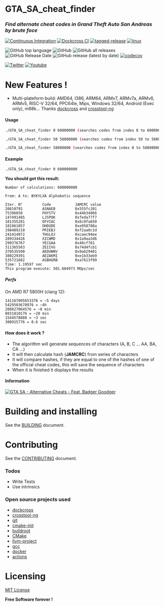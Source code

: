 # GTA_SA_cheat_finder

### _Find alternate cheat codes in Grand Theft Auto San Andreas by brute foce_

[![Continuous Integration](https://github.com/bensuperpc/GTA_SA_cheat_finder/actions/workflows/ci.yml/badge.svg)](https://github.com/bensuperpc/GTA_SA_cheat_finder/actions/workflows/ci.yml) [![Dockcross CI](https://github.com/bensuperpc/GTA_SA_cheat_finder/actions/workflows/dockcross.yml/badge.svg)](https://github.com/bensuperpc/GTA_SA_cheat_finder/actions/workflows/dockcross.yml) [![tagged-release](https://github.com/bensuperpc/GTA_SA_cheat_finder/actions/workflows/release.yml/badge.svg)](https://github.com/bensuperpc/GTA_SA_cheat_finder/actions/workflows/release.yml) [![linux](https://github.com/bensuperpc/GTA_SA_cheat_finder/actions/workflows/linux.yml/badge.svg)](https://github.com/bensuperpc/GTA_SA_cheat_finder/actions/workflows/linux.yml)

![GitHub top language](https://img.shields.io/github/languages/top/bensuperpc/GTA_SA_cheat_finder) ![GitHub](https://img.shields.io/github/license/bensuperpc/GTA_SA_cheat_finder) ![GitHub all releases](https://img.shields.io/github/downloads/bensuperpc/GTA_SA_cheat_finder/total) ![GitHub Release Date](https://img.shields.io/github/release-date/bensuperpc/GTA_SA_cheat_finder) ![GitHub release (latest by date)](https://img.shields.io/github/v/release/bensuperpc/GTA_SA_cheat_finder) [![codecov](https://codecov.io/gh/bensuperpc/GTA_SA_cheat_finder/branch/main/graph/badge.svg?token=34WAC5P9TR)](https://codecov.io/gh/bensuperpc/GTA_SA_cheat_finder)

 [![Twitter](https://img.shields.io/twitter/follow/Bensuperpc?style=social)](https://img.shields.io/twitter/follow/Bensuperpc?style=social) [![Youtube](https://img.shields.io/youtube/channel/subscribers/UCJsQFFL7QW4LSX9eskq-9Yg?style=social)](https://img.shields.io/youtube/channel/subscribers/UCJsQFFL7QW4LSX9eskq-9Yg?style=social) 

# New Features !

  - Multi-plateform build: AMD64, I386, ARM64, ARMv7, ARMv7a, ARMv6, ARMv5, RISC-V 32/64, PPC64le, Mips, Windows 32/64, Android (Exec only), m68k... Thanks [dockcross](https://github.com/dockcross/dockcross) and [crosstool-ng](https://github.com/crosstool-ng/crosstool-ng)

#### Usage

```sh
./GTA_SA_cheat_finder 0 60000000 (searches codes from index 0 to 60000000)
```

```sh
./GTA_SA_cheat_finder 50 58800000 (searches codes from index 50 to 58800000)
```

```sh
./GTA_SA_cheat_finder 58800000 (searches codes from index 0 to 58800000)
```

#### Example

```sh
./GTA_SA_cheat_finder 0 600000000
```

**You should get this result:**

```
Number of calculations: 600000000

From: A to: BYKYLXA Alphabetic sequence

Iter. N°         Code           JAMCRC value   
20810792         ASNAEB         0x555fc201       
75396850         FHYSTV         0x44b34866       
147491485        LJSPQK         0xfeda77f7       
181355281        OFVIAC         0x6c0fa650       
181961057        OHDUDE         0xe958788a       
198489210        PRIEBJ         0xf2aa0c1d       
241414872        THGLOJ         0xcaec94ee       
289334426        XICWMD         0x1a9aa3d6       
299376767        YECGAA         0x40cf761        
311365503        ZEIIVG         0x74d4fcb1       
370535590        AEDUWNV        0x9a629401       
380229391        AEZAKMI        0xe1b33eb9       
535721682        ASBHGRB        0xa7613f99       
Time: 1.19597 sec
This program execute: 501.684973 MOps/sec
```

##### Perfs

On AMD R7 5800H (clang 12):
```
141167095653376 = ~5 days
5429503678976 = ~4h
208827064576 = ~8 min
8031810176 = ~20 min
1544578880 = ~3 sec
308915776 = 0.6 sec
```

#### How does it work ?

- The algorithm will generate sequences of characters (A, B, C ... AA, BA, CA ...)
- It will then calculate hash (**JAMCRC**) from series of characters
- It will compare hashes, if they are equal to one of the hashes of one of the official cheat codes, this will save the sequence of characters
- When it is finished it displays the results

#### Information

[![GTA SA - Alternative Cheats - Feat. Badger Goodger](https://yt-embed.herokuapp.com/embed?v=W_eFZ4HzU7Q)](https://youtu.be/W_eFZ4HzU7Q "GTA SA - Alternative Cheats - Feat. Badger Goodger")

# Building and installing

See the [BUILDING](BUILDING.md) document.

# Contributing

See the [CONTRIBUTING](CONTRIBUTING.md) document.

### Todos

 - Write Tests
 - Use intrinsics

### Open source projects used
- [dockcross](https://github.com/dockcross/dockcross)
- [crosstool-ng](https://github.com/crosstool-ng/crosstool-ng)
- [git](https://github.com/git/git)
- [cmake-init](https://github.com/friendlyanon/cmake-init)
- [buildroot](https://github.com/buildroot/buildroot)
- [CMake](https://github.com/Kitware/CMake)
- [llvm-project](https://github.com/llvm/llvm-project)
- [gcc](https://github.com/gcc-mirror/gcc)
- [docker](https://github.com/docker/docker)
- [actions](https://github.com/actions/virtual-environments)


# Licensing

[MIT License](LICENSE)

**Free Software forever !**
